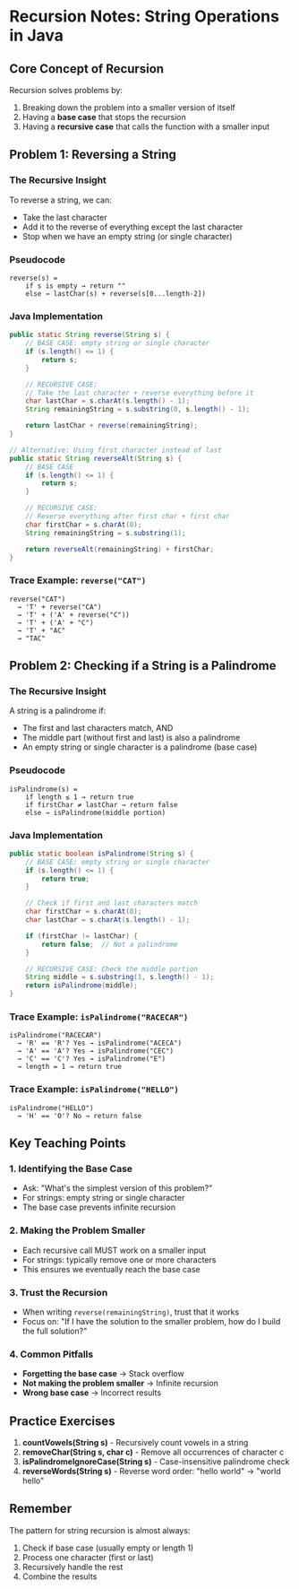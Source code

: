 # Recursion Notes: String Operations in Java

## Core Concept of Recursion
Recursion solves problems by:

1. Breaking down the problem into a smaller version of itself
2. Having a **base case** that stops the recursion
3. Having a **recursive case** that calls the function with a smaller input

## Problem 1: Reversing a String

### The Recursive Insight
To reverse a string, we can:
- Take the last character
- Add it to the reverse of everything except the last character
- Stop when we have an empty string (or single character)

### Pseudocode
```
reverse(s) =
    if s is empty → return ""
    else → lastChar(s) + reverse(s[0...length-2])
```

### Java Implementation
```java
public static String reverse(String s) {
    // BASE CASE: empty string or single character
    if (s.length() <= 1) {
        return s;
    }

    // RECURSIVE CASE:
    // Take the last character + reverse everything before it
    char lastChar = s.charAt(s.length() - 1);
    String remainingString = s.substring(0, s.length() - 1);

    return lastChar + reverse(remainingString);
}

// Alternative: Using first character instead of last
public static String reverseAlt(String s) {
    // BASE CASE
    if (s.length() <= 1) {
        return s;
    }

    // RECURSIVE CASE:
    // Reverse everything after first char + first char
    char firstChar = s.charAt(0);
    String remainingString = s.substring(1);

    return reverseAlt(remainingString) + firstChar;
}
```

### Trace Example: `reverse("CAT")`
```
reverse("CAT")
  → 'T' + reverse("CA")
  → 'T' + ('A' + reverse("C"))
  → 'T' + ('A' + "C")
  → 'T' + "AC"
  → "TAC"
```

## Problem 2: Checking if a String is a Palindrome

### The Recursive Insight
A string is a palindrome if:
- The first and last characters match, AND
- The middle part (without first and last) is also a palindrome
- An empty string or single character is a palindrome (base case)

### Pseudocode
```
isPalindrome(s) =
    if length ≤ 1 → return true
    if firstChar ≠ lastChar → return false
    else → isPalindrome(middle portion)
```

### Java Implementation
```java
public static boolean isPalindrome(String s) {
    // BASE CASE: empty string or single character
    if (s.length() <= 1) {
        return true;
    }

    // Check if first and last characters match
    char firstChar = s.charAt(0);
    char lastChar = s.charAt(s.length() - 1);

    if (firstChar != lastChar) {
        return false;  // Not a palindrome
    }

    // RECURSIVE CASE: Check the middle portion
    String middle = s.substring(1, s.length() - 1);
    return isPalindrome(middle);
}

```

### Trace Example: `isPalindrome("RACECAR")`
```
isPalindrome("RACECAR")
  → 'R' == 'R'? Yes → isPalindrome("ACECA")
  → 'A' == 'A'? Yes → isPalindrome("CEC")
  → 'C' == 'C'? Yes → isPalindrome("E")
  → length = 1 → return true
```

### Trace Example: `isPalindrome("HELLO")`
```
isPalindrome("HELLO")
  → 'H' == 'O'? No → return false
```

## Key Teaching Points

### 1. **Identifying the Base Case**
- Ask: "What's the simplest version of this problem?"
- For strings: empty string or single character
- The base case prevents infinite recursion

### 2. **Making the Problem Smaller**
- Each recursive call MUST work on a smaller input
- For strings: typically remove one or more characters
- This ensures we eventually reach the base case

### 3. **Trust the Recursion**
- When writing `reverse(remainingString)`, trust that it works
- Focus on: "If I have the solution to the smaller problem, how do I build the full solution?"

### 4. **Common Pitfalls**
- **Forgetting the base case** → Stack overflow
- **Not making the problem smaller** → Infinite recursion
- **Wrong base case** → Incorrect results


## Practice Exercises

1. **countVowels(String s)** - Recursively count vowels in a string
2. **removeChar(String s, char c)** - Remove all occurrences of character c
3. **isPalindromeIgnoreCase(String s)** - Case-insensitive palindrome check
4. **reverseWords(String s)** - Reverse word order: "hello world" → "world hello"

## Remember
The pattern for string recursion is almost always:

1. Check if base case (usually empty or length 1)
2. Process one character (first or last)
3. Recursively handle the rest
4. Combine the results